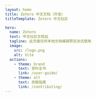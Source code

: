 ```yaml
---
layout: home
title: Zotero 中文文档（开发）
titleTemplate: Zotero 中文社区

hero:
  name: Zotero
  text: 中文社区文档站
  tagline: 此页面仅供本地文档编辑预览测试使用
  image:
    src: /logo.png
    alt: Vite
  actions:
    - theme: brand
      text: 百科全书
      link: /user-guide/
    - theme: alt
      text: 贡献指南
      link: /contributing/
---
```

